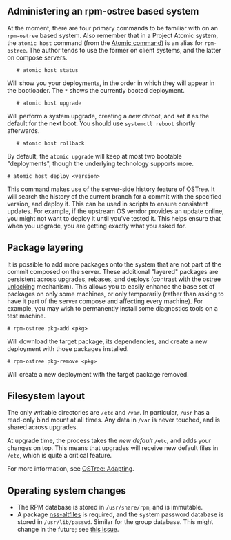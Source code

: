 ## Administering an rpm-ostree based system

At the moment, there are four primary commands to be familiar with on
an `rpm-ostree` based system.  Also remember that in a Project Atomic
system, the `atomic host` command (from the
[Atomic command](https://github.com/projectatomic/atomic/)) is an
alias for `rpm-ostree`.  The author tends to use the former on client
systems, and the latter on compose servers.

```
   # atomic host status
```
Will show you your deployments, in the order in which they will appear
in the bootloader.  The `*` shows the currently booted deployment.

```
   # atomic host upgrade
```
Will perform a system upgrade, creating a *new* chroot, and set it as
the default for the next boot.  You should use `systemctl reboot`
shortly afterwards.

```
   # atomic host rollback
```
By default, the `atomic upgrade` will keep at most two bootable
"deployments", though the underlying technology supports more.

```
# atomic host deploy <version>
```
This command makes use of the server-side history feature of OSTree.
It will search the history of the current branch for a commit with the
specified version, and deploy it.  This can be used in scripts to
ensure consistent updates.  For example, if the upstream OS vendor
provides an update online, you might not want to deploy it until
you've tested it.  This helps ensure that when you upgrade, you are
getting exactly what you asked for.

## Package layering

It is possible to add more packages onto the system that are not part of
the commit composed on the server. These additional "layered" packages
are persistent across upgrades, rebases, and deploys (contrast with the
ostree [unlocking](https://github.com/ostreedev/ostree/blob/master/man/ostree-admin-unlock.xml)
mechanism). This allows you to easily enhance the base set of packages
on only some machines, or only temporarily (rather than asking to have
it part of the server compose and affecting every machine). For example,
you may wish to permanently install some diagnostics tools on a test
machine.

```
# rpm-ostree pkg-add <pkg>
```

Will download the target package, its dependencies, and create a new
deployment with those packages installed.

```
# rpm-ostree pkg-remove <pkg>
```

Will create a new deployment with the target package removed.

## Filesystem layout

The only writable directories are `/etc` and `/var`.  In particular,
`/usr` has a read-only bind mount at all times.  Any data in `/var` is
never touched, and is shared across upgrades. 

At upgrade time, the process takes the *new default* `/etc`, and adds
your changes on top.  This means that upgrades will receive new
default files in `/etc`, which is quite a critical feature.

For more information, see
[OSTree: Adapting](https://ostree.readthedocs.io/en/latest/manual/adapting-existing/).

## Operating system changes

 * The RPM database is stored in `/usr/share/rpm`, and is immutable.
 * A package [nss-altfiles](https://github.com/aperezdc/nss-altfiles)
   is required, and the system password database is stored in
   `/usr/lib/passwd`.  Similar for the group database.  This might
   change in the future; see
   [this issue](https://github.com/projectatomic/rpm-ostree/issues/49).
